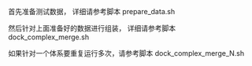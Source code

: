 首先准备测试数据，   详细请参考脚本 prepare_data.sh

然后针对上面准备好的数据进行组装，  详细请参考脚本  dock_complex_merge.sh

如果针对一个体系要重复运行多次，请参考脚本  dock_complex_merge_N.sh
